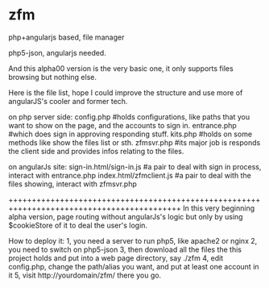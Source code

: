 # zfm
php+angularjs based, file manager

php5-json, angularjs needed.

And this alpha00 version is the very basic one, it only supports files browsing but nothing else.

Here is the file list, hope I could improve the structure and use more of angularJS's cooler and former tech.

on php server side:
config.php #holds configurations, like paths that you want to show on the page, and the accounts to sign in.
entrance.php #which does sign in approving responding stuff.
kits.php #holds on some methods like show the files list or sth.
zfmsvr.php #its major job is responds the client side and provides infos relating to the files.

on angularJs site:
sign-in.html/sign-in.js #a pair to deal with sign in process, interact with entrance.php
index.html/zfmclient.js #a pair to deal with the files showing, interact with zfmsvr.php

+++++++++++++++++++++++++++++++++++++++++++++++++++++++++++++++++++++++++++++++++++++++++++
In this very beginning alpha version, page routing without angularJs's logic but only by using $cookieStore of it to deal the user's login.

How to deploy it:
1, you need a server to run php5, like apache2 or nginx
2, you need to switch on php5-json
3, then download all the files the this project holds and put into a web page directory, say ./zfm
4, edit config.php, change the path/alias you want, and put at least one account in it
5, visit http://yourdomain/zfm/
there you go.
